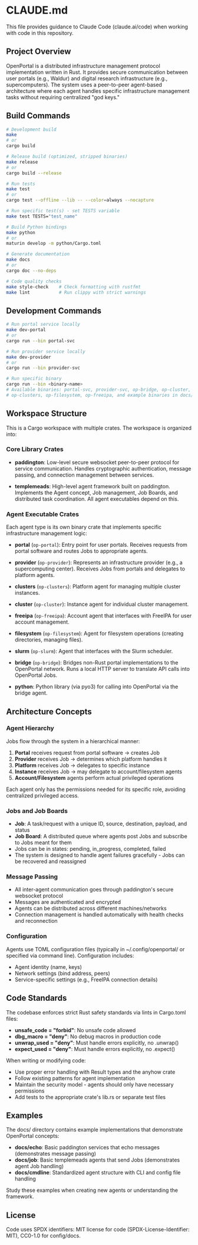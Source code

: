 <!--
SPDX-FileCopyrightText: © 2025 Christopher Woods <Christopher.Woods@bristol.ac.uk>
SPDX-License-Identifier: CC0-1.0
-->

# CLAUDE.md

This file provides guidance to Claude Code (claude.ai/code) when working with code in this repository.

## Project Overview

OpenPortal is a distributed infrastructure management protocol implementation written in Rust. It provides secure communication between user portals (e.g., Waldur) and digital research infrastructure (e.g., supercomputers). The system uses a peer-to-peer agent-based architecture where each agent handles specific infrastructure management tasks without requiring centralized "god keys."

## Build Commands

```bash
# Development build
make
# or
cargo build

# Release build (optimized, stripped binaries)
make release
# or
cargo build --release

# Run tests
make test
# or
cargo test --offline --lib -- --color=always --nocapture

# Run specific test(s) - set TESTS variable
make test TESTS="test_name"

# Build Python bindings
make python
# or
maturin develop -m python/Cargo.toml

# Generate documentation
make docs
# or
cargo doc --no-deps

# Code quality checks
make style-check    # Check formatting with rustfmt
make lint           # Run clippy with strict warnings
```

## Development Commands

```bash
# Run portal service locally
make dev-portal
# or
cargo run --bin portal-svc

# Run provider service locally
make dev-provider
# or
cargo run --bin provider-svc

# Run specific binary
cargo run --bin <binary-name>
# Available binaries: portal-svc, provider-svc, op-bridge, op-cluster,
# op-clusters, op-filesystem, op-freeipa, and example binaries in docs/
```

## Workspace Structure

This is a Cargo workspace with multiple crates. The workspace is organized into:

### Core Library Crates

- **paddington**: Low-level secure websocket peer-to-peer protocol for service communication. Handles cryptographic authentication, message passing, and connection management between services.

- **templemeads**: High-level agent framework built on paddington. Implements the Agent concept, Job management, Job Boards, and distributed task coordination. All agent executables depend on this.

### Agent Executable Crates

Each agent type is its own binary crate that implements specific infrastructure management logic:

- **portal** (`op-portal`): Entry point for user portals. Receives requests from portal software and routes Jobs to appropriate agents.

- **provider** (`op-provider`): Represents an infrastructure provider (e.g., a supercomputing center). Receives Jobs from portals and delegates to platform agents.

- **clusters** (`op-clusters`): Platform agent for managing multiple cluster instances.

- **cluster** (`op-cluster`): Instance agent for individual cluster management.

- **freeipa** (`op-freeipa`): Account agent that interfaces with FreeIPA for user account management.

- **filesystem** (`op-filesystem`): Agent for filesystem operations (creating directories, managing files).

- **slurm** (`op-slurm`): Agent that interfaces with the Slurm scheduler.

- **bridge** (`op-bridge`): Bridges non-Rust portal implementations to the OpenPortal network. Runs a local HTTP server to translate API calls into OpenPortal Jobs.

- **python**: Python library (via pyo3) for calling into OpenPortal via the bridge agent.

## Architecture Concepts

### Agent Hierarchy

Jobs flow through the system in a hierarchical manner:

1. **Portal** receives request from portal software → creates Job
2. **Provider** receives Job → determines which platform handles it
3. **Platform** receives Job → delegates to specific instance
4. **Instance** receives Job → may delegate to account/filesystem agents
5. **Account/Filesystem** agents perform actual privileged operations

Each agent only has the permissions needed for its specific role, avoiding centralized privileged access.

### Jobs and Job Boards

- **Job**: A task/request with a unique ID, source, destination, payload, and status
- **Job Board**: A distributed queue where agents post Jobs and subscribe to Jobs meant for them
- Jobs can be in states: pending, in_progress, completed, failed
- The system is designed to handle agent failures gracefully - Jobs can be recovered and reassigned

### Message Passing

- All inter-agent communication goes through paddington's secure websocket protocol
- Messages are authenticated and encrypted
- Agents can be distributed across different machines/networks
- Connection management is handled automatically with health checks and reconnection

### Configuration

Agents use TOML configuration files (typically in ~/.config/openportal/ or specified via command line). Configuration includes:

- Agent identity (name, keys)
- Network settings (bind address, peers)
- Service-specific settings (e.g., FreeIPA connection details)

## Code Standards

The codebase enforces strict Rust safety standards via lints in Cargo.toml files:

- **unsafe_code = "forbid"**: No unsafe code allowed
- **dbg_macro = "deny"**: No debug macros in production code
- **unwrap_used = "deny"**: Must handle errors explicitly, no .unwrap()
- **expect_used = "deny"**: Must handle errors explicitly, no .expect()

When writing or modifying code:
- Use proper error handling with Result types and the anyhow crate
- Follow existing patterns for agent implementation
- Maintain the security model - agents should only have necessary permissions
- Add tests to the appropriate crate's lib.rs or separate test files

## Examples

The docs/ directory contains example implementations that demonstrate OpenPortal concepts:

- **docs/echo**: Basic paddington services that echo messages (demonstrates message passing)
- **docs/job**: Basic templemeads agents that send Jobs (demonstrates agent Job handling)
- **docs/cmdline**: Standardized agent structure with CLI and config file handling

Study these examples when creating new agents or understanding the framework.

## License

Code uses SPDX identifiers: MIT license for code (SPDX-License-Identifier: MIT), CC0-1.0 for config/docs.
